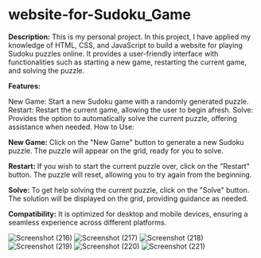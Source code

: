 # website-for-Sudoku_Game

**Description:**
This is my personal project. In this project, I have applied my knowledge of HTML, CSS, and JavaScript to build a website for playing Sudoku puzzles online. It provides a user-friendly interface with functionalities such as starting a new game, restarting the current game, and solving the puzzle.

**Features:**

New Game: Start a new Sudoku game with a randomly generated puzzle.
Restart: Restart the current game, allowing the user to begin afresh.
Solve: Provides the option to automatically solve the current puzzle, offering assistance when needed.
How to Use:

**New Game:**
Click on the "New Game" button to generate a new Sudoku puzzle.
The puzzle will appear on the grid, ready for you to solve.

**Restart:**
If you wish to start the current puzzle over, click on the "Restart" button.
The puzzle will reset, allowing you to try again from the beginning.

**Solve:**
To get help solving the current puzzle, click on the "Solve" button.
The solution will be displayed on the grid, providing guidance as needed.


**Compatibility:**
 It is optimized for desktop and mobile devices, ensuring a seamless experience across different platforms.
 
![Screenshot (216)](https://github.com/dineshkr01/website-for-Sudoku-Game/assets/168981625/a16c2422-3afd-420d-b1d9-6910c3363424)
![Screenshot (217)](https://github.com/dineshkr01/website-for-Sudoku-Game/assets/168981625/211d1a5c-e8e9-4676-9454-13cd6dbb1762)
![Screenshot (218)](https://github.com/dineshkr01/website-for-Sudoku-Game/assets/168981625/ab8bc5b0-7f73-4b8f-917c-94082a0bd427)
![Screenshot (219)](https://github.com/dineshkr01/website-for-Sudoku-Game/assets/168981625/54902c3b-12f6-4a06-ba94-d7b2438c82f2)
![Screenshot (220)](https://github.com/dineshkr01/website-for-Sudoku-Game/assets/168981625/96ed795d-c6fb-461d-a727-1b5da287827e)
![Screenshot (221)](https://github.com/dineshkr01/website-for-Sudoku-Game/assets/168981625/ca1b17c3-22bf-407d-9487-7502ae1d3076)
